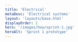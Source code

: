 ```yaml
---
title: 'Electrical'
metaDesc: 'Electrical systems'
layout: 'layouts/base.html'
displayOrder: 2
hero: '/images/how/sprint-1.jpg'
heroAlt: 'Sprint 1 prototype'
---
```

